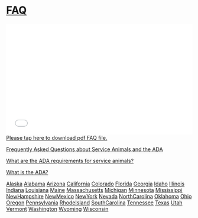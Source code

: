 # [FAQ](https://github.com/serviceanimals/FAQ)

<embed src="pdfs/service_animal_qa.pdf" type="application/pdf"   height="300px" width="100%" class="responsive">
<a href="pdfs/service_animal_qa.pdf">Please tap here to download pdf FAQ file.</a>


[Frequently Asked Questions about Service Animals and the ADA](https://www.ada.gov/regs2010/service_animal_qa.html)

[What are the ADA requirements for service animals?](https://www.ada.gov/service_animals_2010.htm)

[What is the ADA?](https://ada.gov/)

[Alaska](https://duckduckgo.com/?q="service+animal"+"FAQ"+site%3A+Alaska.gov)
[Alabama](https://duckduckgo.com/?q="service+animal"+"FAQ"+site%3A+Alabama.gov)
[Arizona](https://duckduckgo.com/?q="service+animal"+"FAQ"+site%3A+Arizona.gov)
[California](https://duckduckgo.com/?q="service+animal"+"FAQ"+site%3A+ca.gov)
[Colorado](https://duckduckgo.com/?q="service+animal"+"FAQ"+site%3A+Colorado.gov)
[Florida](https://duckduckgo.com/?q="service+animal"+"FAQ"+site%3A+California.gov)
[Georgia](https://duckduckgo.com/?q="service+animal"+"FAQ"+site%3A+Georgia.gov)
[Idaho](https://duckduckgo.com/?q="service+animal"+"FAQ"+site%3A+Idaho.gov)
[Illinois](https://duckduckgo.com/?q="service+animal"+"FAQ"+site%3A+Illinois.gov)
[Indiana](https://duckduckgo.com/?q="service+animal"+"FAQ"+site%3A+Indiana.gov)
[Louisiana](https://duckduckgo.com/?q="service+animal"+"FAQ"+site%3A+Louisian.gov)
[Maine](https://duckduckgo.com/?q="service+animal"+"FAQ"+site%3A+Maine.gov)
[Massachusetts](https://duckduckgo.com/?q="service+animal"+"FAQ"+site%3A+Massachusetts.gov)
[Michigan](https://duckduckgo.com/?q="service+animal"+"FAQ"+site%3A+Michigan.gov)
[Minnesota](https://duckduckgo.com/?q="service+animal"+"FAQ"+site%3A+Minnesota.gov)
[Mississippi](https://duckduckgo.com/?q="service+animal"+"FAQ"+site%3A+Mississippi.gov)
[NewHampshire](https://duckduckgo.com/?q="service+animal"+"FAQ"+site%3A+NewHampshire.gov)
[NewMexico](https://duckduckgo.com/?q="service+animal"+"FAQ"+site%3A+NewMexico.gov)
[NewYork](https://duckduckgo.com/?q="service+animal"+"FAQ"+site%3A+ny.gov)
[Nevada](https://duckduckgo.com/?q="service+animal"+"FAQ"+site%3A+Nevada.gov)
[NorthCarolina](https://duckduckgo.com/?q="service+animal"+"FAQ"+site%3A+NorthCarolina.gov)
[Oklahoma](https://duckduckgo.com/?q="service+animal"+"FAQ"+site%3A+Oklahoma.gov)
[Ohio](https://duckduckgo.com/?q="service+animal"+"FAQ"+site%3A+Ohio.gov)
[Oregon](https://duckduckgo.com/?q="service+animal"+"FAQ"+site%3A+Oregon.gov)
[Pennsylvania](https://duckduckgo.com/?q="service+animal"+"FAQ"+site%3A+Pennsylvania.gov)
[RhodeIsland](https://duckduckgo.com/?q="service+animal"+"FAQ"+site%3A+RhodeIsland.gov)
[SouthCarolina](https://duckduckgo.com/?q="service+animal"+"FAQ"+site%3A+SouthCarolina.gov)
[Tennessee](https://duckduckgo.com/?q="service+animal"+"FAQ"+site%3A+Tennessee.gov)
[Texas](https://duckduckgo.com/?q="service+animal"+"FAQ"+site%3A+Texas.gov)
[Utah](https://duckduckgo.com/?q="service+animal"+"FAQ"+site%3A+Utah.gov)
[Vermont](https://duckduckgo.com/?q="service+animal"+"FAQ"+site%3A+Vermont.gov)
[Washington](https://duckduckgo.com/?q="service+animal"+"FAQ"+site%3A+Washington.gov)
[Wyoming](https://duckduckgo.com/?q="service+animal"+"FAQ"+site%3A+Wyoming.gov)
[Wisconsin](https://duckduckgo.com/?q="service+animal"+"FAQ"+site%3A+Wisconsin.gov)

<!-- [Issues at this link](https://github.com/serviceanimals/gait/issues)  

     [Suggest change via pull requested at this link](https://github.com/serviceanimals/gait/pulls)

#README.md EOF -->

